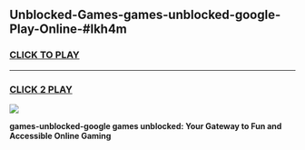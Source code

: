 
## Unblocked-Games-games-unblocked-google-Play-Online-#lkh4m
<h3>
<a href="https://premium.freeplayer.one?title=games-unblocked-google&ref=27F">CLICK TO PLAY</a></h3>
<hr>

<h3>
<a href="https://premium.freeplayer.one?title=games-unblocked-google&ref=27F">CLICK 2 PLAY</a>
  
</h3>

<a href="https://premium.freeplayer.one?title=games-unblocked-google&ref=27F"><img src="https://clearcache.store/games.png"></a>


**games-unblocked-google games unblocked: Your Gateway to Fun and Accessible Online Gaming**
